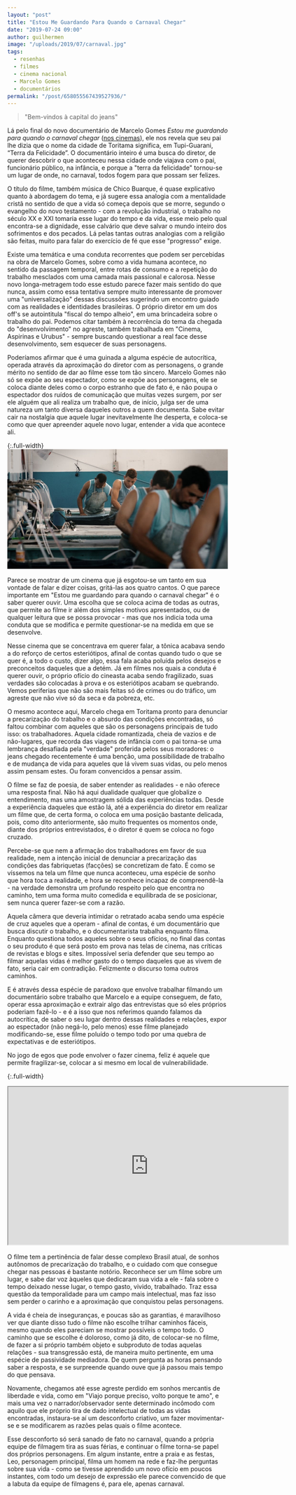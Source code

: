 ```yaml
---
layout: "post"
title: "Estou Me Guardando Para Quando o Carnaval Chegar"
date: "2019-07-24 09:00"
author: guilhermen
image: "/uploads/2019/07/carnaval.jpg"
tags:
  - resenhas
  - filmes
  - cinema nacional
  - Marcelo Gomes
  - documentários
permalink: "/post/658055567439527936/"
---
```


> "Bem-vindos à capital do jeans"

Lá pelo final do novo documentário de Marcelo Gomes _Estou me guardando para quando o carnaval chegar_ ([nos cinemas](http://www.adorocinema.com/programacao/)), ele nos revela que seu pai lhe dizia que o nome da cidade de Toritama significa, em Tupi-Guarani, “Terra da Felicidade”. O documentário inteiro é uma busca do diretor, de querer descobrir o que aconteceu nessa cidade onde viajava com o pai, funcionário público, na infância, e porque a "terra da felicidade" tornou-se um lugar de onde, no carnaval, todos fogem para que possam ser felizes.

O título do filme, também música de Chico Buarque, é quase explicativo quanto à abordagem do tema, e já sugere essa analogia com a mentalidade cristã no sentido de que a vida só começa depois que se morre, segundo o evangelho do novo testamento - com a revolução industrial, o trabalho no século XX e XXI tomaria esse lugar do tempo e da vida, esse meio pelo qual encontra-se a dignidade, esse calvário que deve salvar o mundo inteiro dos sofrimentos e dos pecados. Lá pelas tantas outras analogias com a religião são feitas, muito para falar do exercício de fé que esse "progresso" exige.

Existe uma temática e uma conduta recorrentes que podem ser percebidas na obra de Marcelo Gomes, sobre como a vida humana acontece, no sentido da passagem temporal, entre rotas de consumo e a repetição do trabalho mesclados com uma camada mais passional e calorosa. Nesse novo longa-metragem todo esse estudo parece fazer mais sentido do que nunca, assim como essa tentativa sempre muito interessante de promover uma "universalização" dessas discussões sugerindo um encontro guiado com as realidades e identidades brasileiras. O próprio diretor em um dos off's se autointitula "fiscal do tempo alheio", em uma brincadeira sobre o trabalho do pai. Podemos citar também à recorrência do tema da chegada do "desenvolvimento" no agreste, também trabalhada em "Cinema, Aspirinas e Urubus" - sempre buscando questionar a real face desse desenvolvimento, sem esquecer de suas personagens.

Poderíamos afirmar que é uma guinada a alguma espécie de autocrítica, operada através da aproximação do diretor com as personagens, o grande mérito no sentido de dar ao filme esse tom tão sincero. Marcelo Gomes não só se expõe ao seu espectador, como se expõe aos personagens, ele se coloca diante deles como o corpo estranho que de fato é, e não poupa o espectador dos ruídos de comunicação que muitas vezes surgem, por ser ele alguém que ali realiza um trabalho que, de início, julga ser de uma natureza um tanto diversa daqueles outros a quem documenta. Sabe evitar cair na nostalgia que aquele lugar inevitavelmente lhe desperta, e coloca-se como que quer apreender aquele novo lugar, entender a vida que acontece ali.

{:.full-width}
![Cena do filme Estou Me Guardando Para Quando o Carnaval Chegar](/uploads/2019/07/carnaval2.jpg)

Parece se mostrar de um cinema que já esgotou-se um tanto em sua vontade de falar e dizer coisas, gritá-las aos quatro cantos. O que parece importante em "Estou me guardando para quando o carnaval chegar" é o saber querer ouvir. Uma escolha que se coloca acima de todas as outras, que permite ao filme ir além dos simples motivos apresentados, ou de qualquer leitura que se possa provocar - mas que nos indicia toda uma conduta que se modifica e permite questionar-se na medida em que se desenvolve.

Nesse cinema que se concentrava em querer falar, a tônica acabava sendo a do reforço de certos esteriótipos, afinal de contas quando tudo o que se quer é, a todo o custo, dizer algo, essa fala acaba poluída pelos desejos e preconceitos daqueles que a detém. Já em filmes nos quais a conduta é querer ouvir, o próprio ofício do cineasta acaba sendo fragilizado, suas verdades são colocadas à prova e os esteriótipos acabam se quebrando. Vemos periferias que não são mais feitas só de crimes ou do tráfico, um agreste que não vive só da seca e da pobreza, etc.

O mesmo acontece aqui, Marcelo chega em Toritama pronto para denunciar a precarização do trabalho e o absurdo das condições encontradas, só faltou combinar com aqueles que são os personagens principais de tudo isso: os trabalhadores. Aquela cidade romantizada, cheia de vazios e de não-lugares, que recorda das viagens de infância com o pai torna-se uma lembrança desafiada pela "verdade" proferida pelos seus moradores: o jeans chegado recentemente é uma benção, uma possibilidade de trabalho e de mudança de vida para aqueles que lá vivem suas vidas, ou pelo menos assim pensam estes. Ou foram convencidos a pensar assim.

O filme se faz de poesia, de saber entender as realidades - e não oferece uma resposta final. Não há aqui dualidade qualquer que globalize o entendimento, mas uma amostragem sólida das experiências todas. Desde a experiência daqueles que estão lá, até a experiência do diretor em realizar um filme que, de certa forma, o coloca em uma posição bastante delicada, pois, como dito anteriormente, são muito frequentes os momentos onde, diante dos próprios entrevistados, é o diretor é quem se coloca no fogo cruzado.

Percebe-se que nem a afirmação dos trabalhadores em favor de sua realidade, nem a intenção inicial de denunciar a precarização das condições das fabriquetas (facções) se concretizam de fato. É como se víssemos na tela um filme que nunca aconteceu, uma espécie de sonho que hora toca a realidade, e hora se reconhece incapaz de compreendê-la - na verdade demonstra um profundo respeito pelo que encontra no caminho, tem uma forma muito comedida e equilibrada de se posicionar, sem nunca querer fazer-se com a razão.

Aquela câmera que deveria intimidar o retratado acaba sendo uma espécie de cruz aqueles que a operam - afinal de contas, é um documentário que busca discutir o trabalho, e o documentarista trabalha enquanto filma. Enquanto questiona todos aqueles sobre o seus ofícios, no final das contas o seu produto é que será posto em prova nas telas de cinema, nas críticas de revistas e blogs e sites. Impossível seria defender que seu tempo ao filmar aquelas vidas é melhor gasto do o tempo daqueles que as vivem de fato, seria cair em contradição. Felizmente o discurso toma outros caminhos.

E é através dessa espécie de paradoxo que envolve trabalhar filmando um documentário sobre trabalho que Marcelo e a equipe conseguem, de fato, operar essa aproximação e extrair algo das entrevistas que só eles próprios poderiam fazê-lo - e é a isso que nos referimos quando falamos da autocrítica, de saber o seu lugar dentro dessas realidades e relações, expor ao espectador (não negá-lo, pelo menos) esse filme planejado modificando-se, esse filme poluído o tempo todo por uma quebra de expectativas e de esteriótipos.

No jogo de egos que pode envolver o fazer cinema, feliz é aquele que permite fragilizar-se, colocar a si mesmo em local de vulnerabilidade.

{:.full-width}

<iframe width="640" height="360" src="https://www.youtube-nocookie.com/embed/zNAmtxJNe6o"  allow="accelerometer; autoplay; encrypted-media; gyroscope; picture-in-picture" allowfullscreen></iframe>

O filme tem a pertinência de falar desse complexo Brasil atual, de sonhos autônomos de precarização do trabalho, e o cuidado com que consegue chegar nas pessoas é bastante notório. Reconhece ser um filme sobre um lugar, e sabe dar voz àqueles que dedicaram sua vida a ele - fala sobre o tempo deixado nesse lugar, o tempo gasto, vivido, trabalhado. Traz essa questão da temporalidade para um campo mais intelectual, mas faz isso sem perder o carinho e a aproximação que conquistou pelas personagens.

A vida é cheia de inseguranças, e poucas são as garantias, é maravilhoso ver que diante disso tudo o filme não escolhe trilhar caminhos fáceis, mesmo quando eles pareciam se mostrar possíveis o tempo todo. O caminho que se escolhe é doloroso, como já dito, de colocar-se no filme, de fazer a si próprio também objeto e subproduto de todas aquelas relações - sua transgressão está, de maneira muito pertinente, em uma espécie de passividade mediadora. De quem pergunta as horas pensando saber a resposta, e se surpreende quando ouve que já passou mais tempo do que pensava.

Novamente, chegamos até esse agreste perdido em sonhos mercantis de liberdade e vida, como em "Viajo porque preciso, volto porque te amo", e mais uma vez o narrador/observador sente determinado incômodo com aquilo que ele próprio tira de dado intelectual de todas as vidas encontradas, instaura-se aí um desconforto criativo, um fazer movimentar-se e se modificarem as razões pelas quais o filme acontece.

Esse desconforto só será sanado de fato no carnaval, quando a própria equipe de filmagem tira as suas férias, e continuar o filme torna-se papel dos próprios personagens. Em algum instante, entre a praia e as festas, Leo, personagem principal, filma um homem na rede e faz-lhe perguntas sobre sua vida - como se tivesse aprendido um novo ofício em poucos instantes, com todo um desejo de expressão ele parece convencido de que a labuta da equipe de filmagens é, para ele, apenas carnaval.
